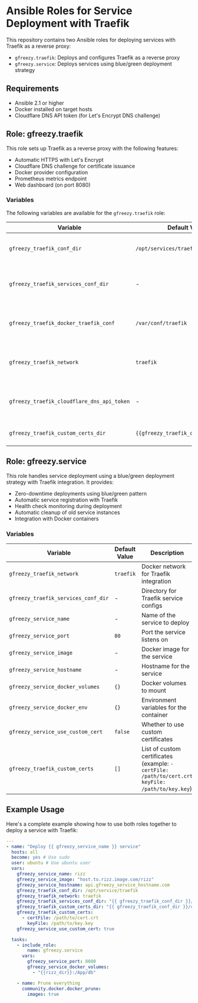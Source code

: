 # Ansible Roles for Service Deployment with Traefik

This repository contains two Ansible roles for deploying services with Traefik as a reverse proxy:

- `gfreezy.traefik`: Deploys and configures Traefik as a reverse proxy
- `gfreezy.service`: Deploys services using blue/green deployment strategy

## Requirements

- Ansible 2.1 or higher
- Docker installed on target hosts
- Cloudflare DNS API token (for Let's Encrypt DNS challenge)

## Role: gfreezy.traefik

This role sets up Traefik as a reverse proxy with the following features:

- Automatic HTTPS with Let's Encrypt
- Cloudflare DNS challenge for certificate issuance
- Docker provider configuration
- Prometheus metrics endpoint
- Web dashboard (on port 8080)

### Variables

The following variables are available for the `gfreezy.traefik` role:

| Variable | Default Value | Description |
|----------|--------------|-------------|
| `gfreezy_traefik_conf_dir` | `/opt/services/traefik` | Base configuration directory for Traefik |
| `gfreezy_traefik_services_conf_dir` | - | Directory for service-specific Traefik configurations |
| `gfreezy_traefik_docker_traefik_conf` | `/var/conf/traefik` | Directory for Docker-specific Traefik configurations |
| `gfreezy_traefik_network` | `traefik` | Name of the Docker network Traefik will use |
| `gfreezy_traefik_cloudflare_dns_api_token` | - | Cloudflare DNS API token for Let's Encrypt DNS challenge |
| `gfreezy_traefik_custom_certs_dir` | `{{gfreezy_traefik_conf_dir}}/certs` | Directory for custom SSL certificates |

## Role: gfreezy.service

This role handles service deployment using a blue/green deployment strategy with Traefik integration. It provides:

- Zero-downtime deployments using blue/green pattern
- Automatic service registration with Traefik
- Health check monitoring during deployment
- Automatic cleanup of old service instances
- Integration with Docker containers

### Variables

| Variable | Default Value | Description |
|----------|--------------|-------------|
| `gfreezy_traefik_network` | `traefik` | Docker network for Traefik integration |
| `gfreezy_traefik_services_conf_dir` | - | Directory for Traefik service configs |
| `gfreezy_service_name` | - | Name of the service to deploy |
| `gfreezy_service_port` | `80` | Port the service listens on |
| `gfreezy_service_image` | - | Docker image for the service |
| `gfreezy_service_hostname` | - | Hostname for the service |
| `gfreezy_service_docker_volumes` | `{}` | Docker volumes to mount |
| `gfreezy_service_docker_env` | `{}` | Environment variables for the container |
| `gfreezy_service_use_custom_cert` | `false` | Whether to use custom certificates |
| `gfreezy_traefik_custom_certs` | `[]` | List of custom certificates (example: `- certFile: /path/to/cert.crt keyFile: /path/to/key.key`) |

## Example Usage

Here's a complete example showing how to use both roles together to deploy a service with Traefik:

```yaml
---
- name: "Deploy {{ gfreezy_service_name }} service"
  hosts: all
  become: yes # Use sudo
  user: ubuntu # Use ubuntu user
  vars:
    gfreezy_service_name: rizz
    gfreezy_service_image: "host.to.rizz.image.com/rizz"
    gfreezy_service_hostname: api.gfreezy_service_hostname.com
    gfreezy_traefik_conf_dir: /opt/service/traefik
    gfreezy_traefik_network: traefik
    gfreezy_traefik_services_conf_dir: "{{ gfreezy_traefik_conf_dir }}/services_conf"
    gfreezy_traefik_custom_certs_dir: "{{ gfreezy_traefik_conf_dir }}/certs"
    gfreezy_traefik_custom_certs:
      - certFile: /path/to/cert.crt
        keyFile: /path/to/key.key
    gfreezy_service_use_custom_cert: true

  tasks:
    - include_role:
        name: gfreezy.service
      vars:
        gfreezy_service_port: 8080
        gfreezy_service_docker_volumes:
          - "{{rizz_dir}}:/App/db"

    - name: Prune everything
      community.docker.docker_prune:
        images: true

```

